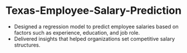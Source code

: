 # Texas-Employee-Salary-Prediction
* Designed a regression model to predict employee salaries based on factors such as experience, 
education, and job role. 
* Delivered insights that helped organizations set competitive salary structures. 
